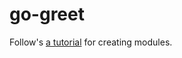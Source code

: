 # go-greet

Follow's [a tutorial](https://go.dev/doc/tutorial/call-module-code) for creating modules.
